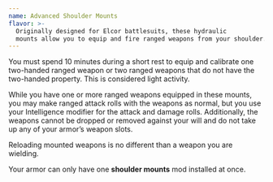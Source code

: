 ```yaml
---
name: Advanced Shoulder Mounts
flavor: >-
  Originally designed for Elcor battlesuits, these hydraulic
  mounts allow you to equip and fire ranged weapons from your shoulder.
---
```

You must spend 10 minutes during a short rest to equip and calibrate one two-handed ranged weapon or two ranged
weapons that do not have the two-handed property. This is considered light activity.

While you have one or more ranged weapons equipped in these mounts, you may make ranged attack
rolls with the weapons as normal, but you use your Intelligence modifier for the attack and damage
rolls. Additionally, the weapons cannot be dropped or removed against your will and do not take
up any of your armor’s weapon slots.

Reloading mounted weapons is no different than a weapon you are wielding.

Your armor can only have one __shoulder mounts__ mod installed at once.
